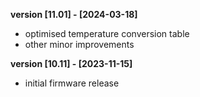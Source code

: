 **version [11.01] - [2024-03-18]**
- optimised temperature conversion table
- other minor improvements

**version [10.11] - [2023-11-15]**
- initial firmware release